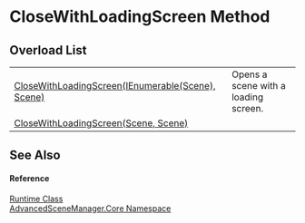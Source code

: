 # CloseWithLoadingScreen Method


## Overload List
<table>
<tr>
<td><a href="M_AdvancedSceneManager_Core_Runtime_CloseWithLoadingScreen_1">CloseWithLoadingScreen(IEnumerable(Scene), Scene)</a></td>
<td>Opens a scene with a loading screen.</td></tr>
<tr>
<td><a href="M_AdvancedSceneManager_Core_Runtime_CloseWithLoadingScreen">CloseWithLoadingScreen(Scene, Scene)</a></td>
<td> </td></tr>
</table>

## See Also


#### Reference
<a href="T_AdvancedSceneManager_Core_Runtime">Runtime Class</a>  
<a href="N_AdvancedSceneManager_Core">AdvancedSceneManager.Core Namespace</a>  

